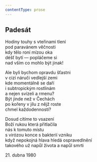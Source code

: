 ```yaml
---
contentType: prose
---
```


## Padesát

Hodiny touhy s vteřinami tlení  
pod paravánem věčnosti  
kdy tělo roní mízou oka  
déšť bytí — popláčeme si  
nad vším co mohlo být jinak!

Ale byli bychom opravdu šťastni  
v cizí náruči vedlejší zemi  
kde momentálně se daří  
i subtropickým rostlinám  
a nejen svízeli a rmenu?  
Být jinde než v Čechách  
po kořeny v jílu z nějž roste  
chmel každodennosti?

Dosud cítíme to vsazení  
Boží rukou která přitlačila  
nás k tomuto místu  
s virózou konce s bakterií vzniku  
když nepokojná hlava hledá ospravedlnění  
takového už napůl života a napůl smrti

21\. dubna 1980
